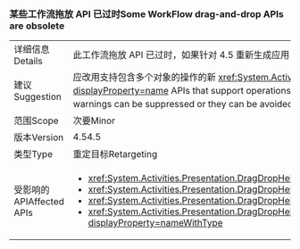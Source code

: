 ### <a name="some-workflow-drag-and-drop-apis-are-obsolete"></a><span data-ttu-id="177ef-101">某些工作流拖放 API 已过时</span><span class="sxs-lookup"><span data-stu-id="177ef-101">Some WorkFlow drag-and-drop APIs are obsolete</span></span>

|   |   |
|---|---|
|<span data-ttu-id="177ef-102">详细信息</span><span class="sxs-lookup"><span data-stu-id="177ef-102">Details</span></span>|<span data-ttu-id="177ef-103">此工作流拖放 API 已过时，如果针对 4.5 重新生成应用，将引发编译器警告。</span><span class="sxs-lookup"><span data-stu-id="177ef-103">This WorkFlow drag-and-drop API is obsolete and will cause compiler warnings if the app is rebuilt against 4.5.</span></span>|
|<span data-ttu-id="177ef-104">建议</span><span class="sxs-lookup"><span data-stu-id="177ef-104">Suggestion</span></span>|<span data-ttu-id="177ef-105">应改用支持包含多个对象的操作的新 <xref:System.Activities.Presentation.DragDropHelper?displayProperty=name> API。</span><span class="sxs-lookup"><span data-stu-id="177ef-105">New <xref:System.Activities.Presentation.DragDropHelper?displayProperty=name> APIs that support operations with multiple objects should be used instead.</span></span> <span data-ttu-id="177ef-106">或者，可以禁止显示生成警告，也可以使用较早的编译器避免出现此类警告。</span><span class="sxs-lookup"><span data-stu-id="177ef-106">Alternatively, the build warnings can be suppressed or they can be avoided by using an older compiler.</span></span> <span data-ttu-id="177ef-107">API 仍受支持。</span><span class="sxs-lookup"><span data-stu-id="177ef-107">The APIs are still supported.</span></span>|
|<span data-ttu-id="177ef-108">范围</span><span class="sxs-lookup"><span data-stu-id="177ef-108">Scope</span></span>|<span data-ttu-id="177ef-109">次要</span><span class="sxs-lookup"><span data-stu-id="177ef-109">Minor</span></span>|
|<span data-ttu-id="177ef-110">版本</span><span class="sxs-lookup"><span data-stu-id="177ef-110">Version</span></span>|<span data-ttu-id="177ef-111">4.5</span><span class="sxs-lookup"><span data-stu-id="177ef-111">4.5</span></span>|
|<span data-ttu-id="177ef-112">类型</span><span class="sxs-lookup"><span data-stu-id="177ef-112">Type</span></span>|<span data-ttu-id="177ef-113">重定目标</span><span class="sxs-lookup"><span data-stu-id="177ef-113">Retargeting</span></span>|
|<span data-ttu-id="177ef-114">受影响的 API</span><span class="sxs-lookup"><span data-stu-id="177ef-114">Affected APIs</span></span>|<ul><li><xref:System.Activities.Presentation.DragDropHelper.DoDragMove(System.Activities.Presentation.WorkflowViewElement,System.Windows.Point)?displayProperty=nameWithType></li><li><xref:System.Activities.Presentation.DragDropHelper.GetCompositeView(System.Windows.DragEventArgs)?displayProperty=nameWithType></li><li><xref:System.Activities.Presentation.DragDropHelper.GetDraggedModelItem(System.Windows.DragEventArgs)?displayProperty=nameWithType></li><li><xref:System.Activities.Presentation.DragDropHelper.GetDroppedObject(System.Windows.DependencyObject,System.Windows.DragEventArgs,System.Activities.Presentation.EditingContext)?displayProperty=nameWithType></li></ul>|

